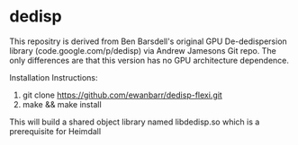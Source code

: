 # dedisp
This repositry is derived from Ben Barsdell's original GPU De-dedispersion library (code.google.com/p/dedisp) via Andrew Jamesons Git repo. The only differences are that this version has no GPU architecture dependence.

Installation Instructions:

  1.  git clone https://github.com/ewanbarr/dedisp-flexi.git
  2.  make && make install
  
  This will build a shared object library named libdedisp.so which is a prerequisite for Heimdall
